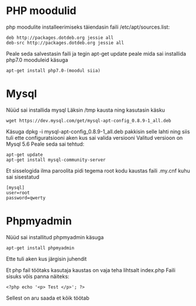 # PHP moodulid
php moodulite installeerimiseks täiendasin faili /etc/apt/sources.list:
```
deb http://packages.dotdeb.org jessie all
deb-src http://packages.dotdeb.org jessie all
```
Peale seda salvestasin faili ja tegin apt-get update peale mida sai installida
php7.0 mooduleid käsuga
```
apt-get install php7.0-(moodul siia)
```
# Mysql

Nüüd sai installida mysql
Läksin /tmp kausta ning kasutasin käsku
```
wget https://dev.mysql.com/get/mysql-apt-config_0.8.9-1_all.deb
```
Käsuga dpkg -i mysql-apt-config_0.8.9-1_all.deb pakkisin selle lahti ning siis tuli
ette configuratsiooni aken kus sai valida versiooni
Valitud versioon on Mysql 5.6
Peale seda sai tehtud:
```
apt-get update
apt-get install mysql-community-server
```

Et sisselogida ilma paroolita pidi tegema root kodu kaustas faili
.my.cnf kuhu sai sisestatud
```
[mysql]
user=root
password=qwerty
```
# Phpmyadmin

Nüüd sai installitud phpmyadmin käsuga
```
apt-get install phpmyadmin
```
Ette tuli aken kus järgisin juhendit

Et php fail töötaks kasutaja kaustas on vaja teha lihtsalt index.php
Faili sisuks võis panna näiteks:
```
<?php echo '<p> Test </p>'; ?>
```

Sellest on aru saada et kõik töötab
